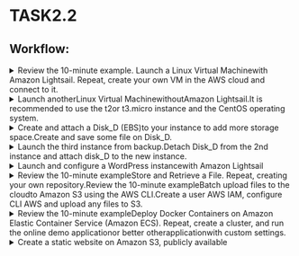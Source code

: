# TASK2.2
## Workflow:


<details>
<summary>Review the 10-minute example. Launch a Linux Virtual Machinewith Amazon Lightsail. Repeat, create your own VM in the AWS cloud and connect to it. </summary>
<br>
Launched a CentOS VM by tutorial, connected by SSh.
 ![Screen1](https://github.com/wrldwde/DevOps_online_Kharkiv_2021Q4/blob/main/m2/task2.2/screenshots/Screenshot_1.png)
</details>

<details>
<summary>Launch anotherLinux Virtual MachinewithoutAmazon Lightsail.It is recommended to use the t2or t3.micro instance and the CentOS operating system.</summary>
<br>
Launched a CentOS VM by on t2.micro instance in us-east-2 region. Checked connection by SSH.
 ![Screen2](https://github.com/wrldwde/DevOps_online_Kharkiv_2021Q4/blob/main/m2/task2.2/screenshots/Screenshot_2.png)
</details>

<details>
<summary>Create and attach a Disk_D (EBS)to your instance to add more storage space.Create and save some file on Disk_D.</summary>
<br>
Created another volume on EBS, attached to instance and uploaded an image.
 ![Screen3](https://github.com/wrldwde/DevOps_online_Kharkiv_2021Q4/blob/main/m2/task2.2/screenshots/Screenshot_3.png)
</details>

<details>
<summary>Launch the third instance from backup.Detach Disk_D from the 2nd instance and attach disk_D to the new instance.</summary>
<br>
Created AMI from backup snapshot, launched an instance. Detach from firs instance and attached to new one.
 ![Screen4](https://github.com/wrldwde/DevOps_online_Kharkiv_2021Q4/blob/main/m2/task2.2/screenshots/Screenshot_4.png)
</details>

<details>
<summary>Launch and configure a WordPress instancewith Amazon Lightsail</summary>
<br>
Launched anothe WordPress instance on Lighsail.
 ![Screen5](https://github.com/wrldwde/DevOps_online_Kharkiv_2021Q4/blob/main/m2/task2.2/screenshots/Screenshot_5.png)
</details>

<details>
<summary>Review the 10-minute exampleStore and Retrieve a File. Repeat, creating your own repository.Review the 10-minute exampleBatch upload files to the cloudto Amazon S3 using the AWS CLI.Create a user AWS IAM, configure CLI AWS and upload any files to S3. </summary>
<br>
Created an S3 repository, uploaded an image of cat to directory on new repo.
 ![Screen6](https://github.com/wrldwde/DevOps_online_Kharkiv_2021Q4/blob/main/m2/task2.2/screenshots/Screenshot_6.png)
 ![Screen7](https://github.com/wrldwde/DevOps_online_Kharkiv_2021Q4/blob/main/m2/task2.2/screenshots/Screenshot_7.png)
</details>

<details>
<summary>Review   the   10-minute exampleDeploy   Docker   Containers   on   Amazon   Elastic Container Service (Amazon ECS). Repeat, create a cluster, and run the online demo applicationor better otherapplicationwith custom settings.</summary>
<br>
Created an ECS cluster, made a Docker image, uploaded to cluster. Created a task definition, run a task on cluster instance.
 ![Screen9](https://github.com/wrldwde/DevOps_online_Kharkiv_2021Q4/blob/main/m2/task2.2/screenshots/Screenshot_9.png)
 ![Screen8](https://github.com/wrldwde/DevOps_online_Kharkiv_2021Q4/blob/main/m2/task2.2/screenshots/Screenshot_8.png)
</details>

<details>
<summary>Create a static website on Amazon S3, publicly available</summary>
<br>
Created an S3 bucket for static website, uploaded index.html and myself picture.
[Link to website][website-S3-url] with picture and lists of used AWS services and completed labs.
</details>


[//]: #
[git-repo-url]: <https://github.com/wrldwde/DevOps_online_Kharkiv_2021Q4>
[website-S3-url]: <http://wrldwde.pp.ua.s3-website.us-east-2.amazonaws.com>
